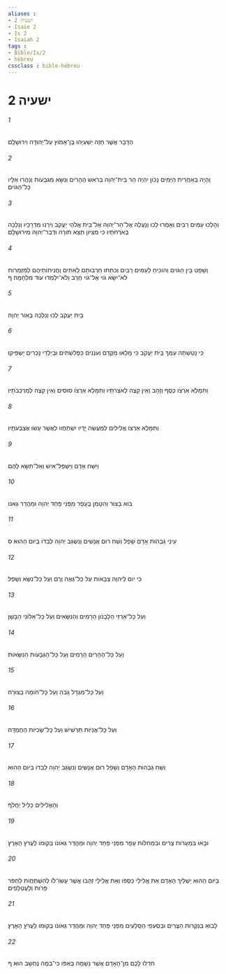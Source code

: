 ```yaml
---
aliases : 
- ישעיה 2
- Isaïe 2
- Is 2
- Isaiah 2
tags : 
- Bible/Is/2
- hébreu
cssclass : bible-hébreu
---
```


# ישעיה 2

###### 1
הַדָּבָר אֲשֶׁר חָזָה יְשַׁעְיָהוּ בֶּן־אָמֹוץ עַל־יְהוּדָה וִירוּשָׁלִָם׃
###### 2
וְהָיָה בְּאַחֲרִית הַיָּמִים נָכֹון יִהְיֶה הַר בֵּית־יְהוָה בְּרֹאשׁ הֶהָרִים וְנִשָּׂא מִגְּבָעֹות וְנָהֲרוּ אֵלָיו כָּל־הַגֹּויִם׃
###### 3
וְהָלְכוּ עַמִּים רַבִּים וְאָמְרוּ לְכוּ וְנַעֲלֶה אֶל־הַר־יְהוָה אֶל־בֵּית אֱלֹהֵי יַעֲקֹב וְיֹרֵנוּ מִדְּרָכָיו וְנֵלְכָה בְּאֹרְחֹתָיו כִּי מִצִּיֹּון תֵּצֵא תֹורָה וּדְבַר־יְהוָה מִירוּשָׁלִָם׃
###### 4
וְשָׁפַט בֵּין הַגֹּויִם וְהֹוכִיחַ לְעַמִּים רַבִּים וְכִתְּתוּ חַרְבֹותָם לְאִתִּים וַחֲנִיתֹותֵיהֶם לְמַזְמֵרֹות לֹא־יִשָּׂא גֹוי אֶל־גֹּוי חֶרֶב וְלֹא־יִלְמְדוּ עֹוד מִלְחָמָה׃ ף
###### 5
בֵּית יַעֲקֹב לְכוּ וְנֵלְכָה בְּאֹור יְהוָה׃
###### 6
כִּי נָטַשְׁתָּה עַמְּךָ בֵּית יַעֲקֹב כִּי מָלְאוּ מִקֶּדֶם וְעֹנְנִים כַּפְּלִשְׁתִּים וּבְיַלְדֵי נָכְרִים יַשְׂפִּיקוּ׃
###### 7
וַתִּמָּלֵא אַרְצֹו כֶּסֶף וְזָהָב וְאֵין קֵצֶה לְאֹצְרֹתָיו וַתִּמָּלֵא אַרְצֹו סוּסִים וְאֵין קֵצֶה לְמַרְכְּבֹתָיו׃
###### 8
וַתִּמָּלֵא אַרְצֹו אֱלִילִים לְמַעֲשֵׂה יָדָיו יִשְׁתַּחֲווּ לַאֲשֶׁר עָשׂוּ אֶצְבְּעֹתָיו׃
###### 9
וַיִּשַּׁח אָדָם וַיִּשְׁפַּל־אִישׁ וְאַל־תִּשָּׂא לָהֶם׃
###### 10
בֹּוא בַצּוּר וְהִטָּמֵן בֶּעָפָר מִפְּנֵי פַּחַד יְהוָה וּמֵהֲדַר גְּאֹנֹו׃
###### 11
עֵינֵי גַּבְהוּת אָדָם שָׁפֵל וְשַׁח רוּם אֲנָשִׁים וְנִשְׂגַּב יְהוָה לְבַדֹּו בַּיֹּום הַהוּא׃ ס
###### 12
כִּי יֹום לַיהוָה צְבָאֹות עַל כָּל־גֵּאֶה וָרָם וְעַל כָּל־נִשָּׂא וְשָׁפֵל׃
###### 13
וְעַל כָּל־אַרְזֵי הַלְּבָנֹון הָרָמִים וְהַנִּשָּׂאִים וְעַל כָּל־אַלֹּונֵי הַבָּשָׁן׃
###### 14
וְעַל כָּל־הֶהָרִים הָרָמִים וְעַל כָּל־הַגְּבָעֹות הַנִּשָּׂאֹות׃
###### 15
וְעַל כָּל־מִגְדָּל גָּבֹהַ וְעַל כָּל־חֹומָה בְצוּרָה׃
###### 16
וְעַל כָּל־אֳנִיֹּות תַּרְשִׁישׁ וְעַל כָּל־שְׂכִיֹּות הַחֶמְדָּה׃
###### 17
וְשַׁח גַּבְהוּת הָאָדָם וְשָׁפֵל רוּם אֲנָשִׁים וְנִשְׂגַּב יְהוָה לְבַדֹּו בַּיֹּום הַהוּא׃
###### 18
וְהָאֱלִילִים כָּלִיל יַחֲלֹף׃
###### 19
וּבָאוּ בִּמְעָרֹות צֻרִים וּבִמְחִלֹּות עָפָר מִפְּנֵי פַּחַד יְהוָה וּמֵהֲדַר גְּאֹונֹו בְּקוּמֹו לַעֲרֹץ הָאָרֶץ׃
###### 20
בַּיֹּום הַהוּא יַשְׁלִיךְ הָאָדָם אֵת אֱלִילֵי כַסְפֹּו וְאֵת אֱלִילֵי זְהָבֹו אֲשֶׁר עָשׂוּ־לֹו לְהִשְׁתַּחֲוֹת לַחְפֹּר פֵּרֹות וְלָעֲטַלֵּפִים׃
###### 21
לָבֹוא בְּנִקְרֹות הַצֻּרִים וּבִסְעִפֵי הַסְּלָעִים מִפְּנֵי פַּחַד יְהוָה וּמֵהֲדַר גְּאֹונֹו בְּקוּמֹו לַעֲרֹץ הָאָרֶץ׃
###### 22
חִדְלוּ לָכֶם מִן־הָאָדָם אֲשֶׁר נְשָׁמָה בְּאַפֹּו כִּי־בַמֶּה נֶחְשָׁב הוּא׃ ף
